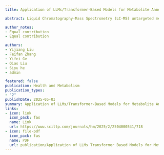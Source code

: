 ```yaml
---
title: Application of LLMs/Transformer-Based Models for Metabolite Annotation in Metabolomics

abstract: Liquid Chromatography-Mass Spectrometry (LC-MS) untargeted metabolomics has become a cornerstone of modern biomedical research, enabling the analysis of complex metabolite profiles in biological systems. 

author_notes:
- Equal contribution
- Equal contribution

authors:
- Yijiang Liu
- Feifan Zhang
- Yifei Ge
- Qiao Liu
- Siyu he
- admin

featured: false
publication: Health and Metabolism
publication_types:
- "2"
publishDate: 2025-05-03
summary: Application of LLMs/Transformer-Based Models for Metabolite Annotation in Metabolomics
links:
- icon: link
  icon_pack: fas
  name: Link
  url: https://www.sciltp.com/journals/hm/2025/2/2504000541/718
- icon: file-pdf
  icon_pack: fas
  name: PDF
  url: publication/Application of LLMs Transformer Based Models for Metabolite Annotation in Metabolomics.pdf
---
```

